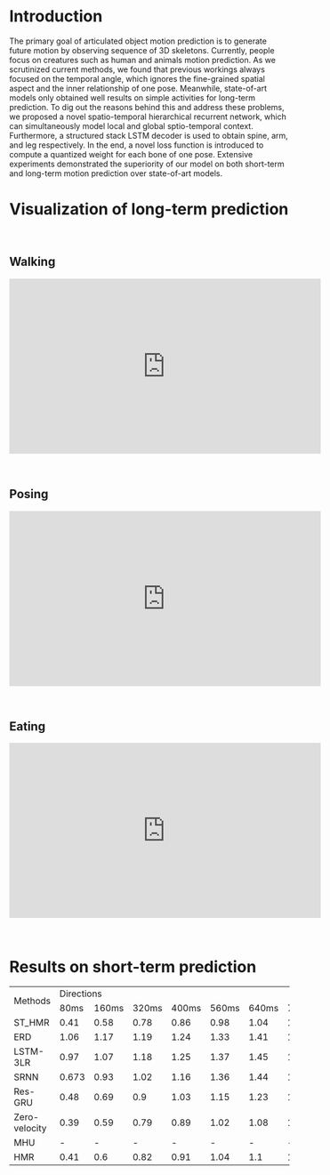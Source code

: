 # Introduction
The primary goal of articulated object motion prediction is to generate future motion by observing sequence of 3D skeletons. Currently, people focus on creatures such as human and animals motion prediction. As we scrutinized current methods, we found that previous workings always focused on the temporal angle, which ignores the fine-grained spatial aspect and the inner relationship of one pose. Meanwhile, state-of-art models only obtained well results on simple activities for long-term prediction. To dig out the reasons behind this and address these problems, we proposed a novel spatio-temporal hierarchical recurrent network, which can simultaneously model local and global sptio-temporal context. Furthermore, a structured stack LSTM decoder is used to obtain spine, arm, and leg respectively. In the end, a novel loss function is introduced to compute a quantized weight for each bone of one pose. Extensive experiments demonstrated the superiority of our model on both short-term and long-term motion prediction over state-of-art models.

# Visualization of long-term prediction

&nbsp;&nbsp;

## Walking


<center><iframe width="560" height="315" src="https://www.youtube.com/embed/4Z1IWTl-_7w" frameborder="0" allow="accelerometer; autoplay; encrypted-media; gyroscope; picture-in-picture" allowfullscreen></iframe></center>

&nbsp;

## Posing


<center><iframe width="560" height="315" src="https://www.youtube.com/embed/UptXczFf6Ro" frameborder="0" allow="accelerometer; autoplay; encrypted-media; gyroscope; picture-in-picture" allowfullscreen></iframe></center>

&nbsp;

## Eating


<center><iframe width="560" height="315" src="https://www.youtube.com/embed/Scur-WShQ5Y" frameborder="0" allow="accelerometer; autoplay; encrypted-media; gyroscope; picture-in-picture" allowfullscreen></iframe></center>

&nbsp;

# Results on short-term prediction

<table>
    <tr>
        <td rowspan=2>Methods</td>
        <td colspan=8>Directions</td>
    </tr>
    <tr>
        <td><bold>80ms</bold></td>
        <td>160ms</td>
        <td>320ms</td>
        <td>400ms</td>
        <td>560ms</td>
        <td>640ms</td>
        <td>720ms</td>
        <td>1000ms</td>
    </tr>
    <tr>
        <td>ST_HMR</td>
        <td>0.41</td>
        <td>0.58</td>
        <td>0.78</td>
        <td>0.86</td>
        <td>0.98</td>
        <td>1.04</td>
        <td>1.19</td>
        <td>1.48</td>
    </tr>
    <tr>
        <td>ERD</td>
        <td>1.06</td>
        <td>1.17</td>
        <td>1.19</td>
        <td>1.24</td>
        <td>1.33</td>
        <td>1.41</td>
        <td>1.51</td>
        <td>1.79</td>
    </tr>
    <tr>
        <td>LSTM-3LR</td>
        <td>0.97</td>
        <td>1.07</td>
        <td>1.18</td>
        <td>1.25</td>
        <td>1.37</td>
        <td>1.45</td>
        <td>1.55</td>
        <td>1.79</td>
    </tr>
    <tr>
        <td>SRNN</td>
        <td>0.673</td>
        <td>0.93</td>
        <td>1.02</td>
        <td>1.16</td>
        <td>1.36</td>
        <td>1.44</td>
        <td>1.57</td>
        <td>1.9</td>
    </tr>
    <tr>
        <td>Res-GRU</td>
        <td>0.48</td>
        <td>0.69</td>
        <td>0.9</td>
        <td>1.03</td>
        <td>1.15</td>
        <td>1.23</td>
        <td>1.37</td>
        <td>1.7</td>
    </tr>
    <tr>
        <td>Zero-velocity</td>
        <td>0.39</td>
        <td>0.59</td>
        <td>0.79</td>
        <td>0.89</td>
        <td>1.02</td>
        <td>1.08</td>
        <td>1.22</td>
        <td>1.5</td>
    </tr>
    <tr>
        <td>MHU</td>
        <td>-</td>
        <td>-</td>
        <td>-</td>
        <td>-</td>
        <td>-</td>
        <td>-</td>
        <td>-</td>
        <td>-</td>
    </tr>
    <tr>
        <td>HMR</td>
        <td>0.41</td>
        <td>0.6</td>
        <td>0.82</td>
        <td>0.91</td>
        <td>1.04</td>
        <td>1.1</td>
        <td>1.26</td>
        <td>1.57</td>
    </tr>
</table>